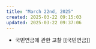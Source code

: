 ```yaml
---
title: "March 22nd, 2025"
created: 2025-03-22 09:15:03
updated: 2025-03-22 09:37:06
---
```

  * 국민연금에 관한 고찰 [[국민연금]]